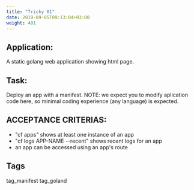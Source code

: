 ```yaml
---
title: "Tricky 01"
date: 2019-09-05T09:13:04+03:00
weight: 401
---
```


## Application:
A static golang web application showing html page.

## Task:
Deploy an app with a manifest.
NOTE: we expect you to modify aplication code here, so minimal 
coding experience (any language) is expected.

## ACCEPTANCE CRITERIAS:
- "cf apps" shows at least one instance of an app
- "cf logs APP-NAME --recent" shows recent logs for an app
- an app can be accessed using an app's route

## Tags
tag_manifest tag_goland
